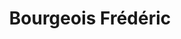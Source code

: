 ---
title: "Bourgeois Frédéric"
url: /longpre-les-corps-saints/bourgeois-frederic/
shop: boulangerie
---
